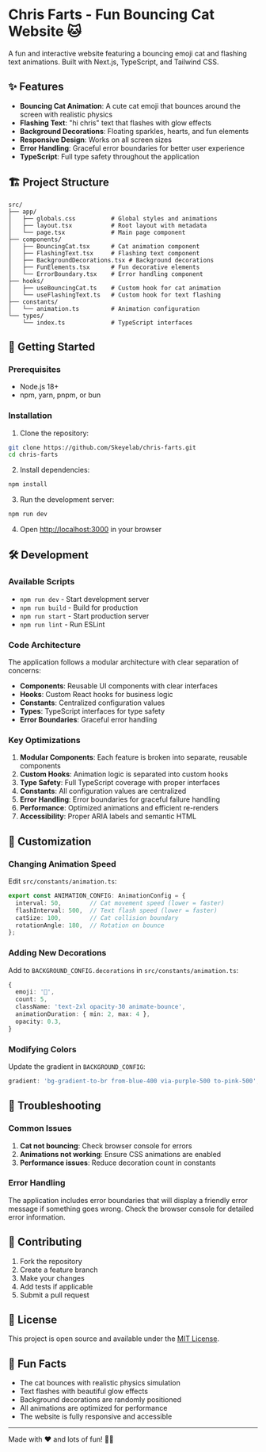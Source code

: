 # Chris Farts - Fun Bouncing Cat Website 🐱

A fun and interactive website featuring a bouncing emoji cat and flashing text animations. Built with Next.js, TypeScript, and Tailwind CSS.

## ✨ Features

- **Bouncing Cat Animation**: A cute cat emoji that bounces around the screen with realistic physics
- **Flashing Text**: "hi chris" text that flashes with glow effects
- **Background Decorations**: Floating sparkles, hearts, and fun elements
- **Responsive Design**: Works on all screen sizes
- **Error Handling**: Graceful error boundaries for better user experience
- **TypeScript**: Full type safety throughout the application

## 🏗️ Project Structure

```
src/
├── app/
│   ├── globals.css          # Global styles and animations
│   ├── layout.tsx           # Root layout with metadata
│   └── page.tsx             # Main page component
├── components/
│   ├── BouncingCat.tsx      # Cat animation component
│   ├── FlashingText.tsx     # Flashing text component
│   ├── BackgroundDecorations.tsx # Background decorations
│   ├── FunElements.tsx      # Fun decorative elements
│   └── ErrorBoundary.tsx    # Error handling component
├── hooks/
│   ├── useBouncingCat.ts    # Custom hook for cat animation
│   └── useFlashingText.ts   # Custom hook for text flashing
├── constants/
│   └── animation.ts         # Animation configuration
└── types/
    └── index.ts             # TypeScript interfaces
```

## 🚀 Getting Started

### Prerequisites

- Node.js 18+
- npm, yarn, pnpm, or bun

### Installation

1. Clone the repository:
```bash
git clone https://github.com/Skeyelab/chris-farts.git
cd chris-farts
```

2. Install dependencies:
```bash
npm install
```

3. Run the development server:
```bash
npm run dev
```

4. Open [http://localhost:3000](http://localhost:3000) in your browser

## 🛠️ Development

### Available Scripts

- `npm run dev` - Start development server
- `npm run build` - Build for production
- `npm run start` - Start production server
- `npm run lint` - Run ESLint

### Code Architecture

The application follows a modular architecture with clear separation of concerns:

- **Components**: Reusable UI components with clear interfaces
- **Hooks**: Custom React hooks for business logic
- **Constants**: Centralized configuration values
- **Types**: TypeScript interfaces for type safety
- **Error Boundaries**: Graceful error handling

### Key Optimizations

1. **Modular Components**: Each feature is broken into separate, reusable components
2. **Custom Hooks**: Animation logic is separated into custom hooks
3. **Type Safety**: Full TypeScript coverage with proper interfaces
4. **Constants**: All configuration values are centralized
5. **Error Handling**: Error boundaries for graceful failure handling
6. **Performance**: Optimized animations and efficient re-renders
7. **Accessibility**: Proper ARIA labels and semantic HTML

## 🎨 Customization

### Changing Animation Speed

Edit `src/constants/animation.ts`:

```typescript
export const ANIMATION_CONFIG: AnimationConfig = {
  interval: 50,        // Cat movement speed (lower = faster)
  flashInterval: 500,  // Text flash speed (lower = faster)
  catSize: 100,        // Cat collision boundary
  rotationAngle: 180,  // Rotation on bounce
};
```

### Adding New Decorations

Add to `BACKGROUND_CONFIG.decorations` in `src/constants/animation.ts`:

```typescript
{
  emoji: '🎈',
  count: 5,
  className: 'text-2xl opacity-30 animate-bounce',
  animationDuration: { min: 2, max: 4 },
  opacity: 0.3,
}
```

### Modifying Colors

Update the gradient in `BACKGROUND_CONFIG`:

```typescript
gradient: 'bg-gradient-to-br from-blue-400 via-purple-500 to-pink-500',
```

## 🐛 Troubleshooting

### Common Issues

1. **Cat not bouncing**: Check browser console for errors
2. **Animations not working**: Ensure CSS animations are enabled
3. **Performance issues**: Reduce decoration count in constants

### Error Handling

The application includes error boundaries that will display a friendly error message if something goes wrong. Check the browser console for detailed error information.

## 📝 Contributing

1. Fork the repository
2. Create a feature branch
3. Make your changes
4. Add tests if applicable
5. Submit a pull request

## 📄 License

This project is open source and available under the [MIT License](LICENSE).

## 🎉 Fun Facts

- The cat bounces with realistic physics simulation
- Text flashes with beautiful glow effects
- Background decorations are randomly positioned
- All animations are optimized for performance
- The website is fully responsive and accessible

---

Made with ❤️ and lots of fun! 🎈✨
